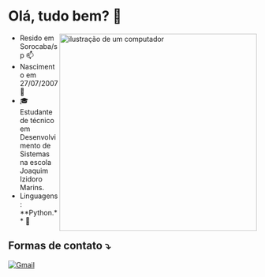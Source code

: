 
<h1>Olá, tudo bem? 💜 </h1>
<img src="https://images.vexels.com/media/users/3/283663/isolated/preview/abda7a0cf347389ef2da7a2b3bd1f6cb-computador-roxo-retro.png" alt="ilustração de um computador" min-width="400px" max-width="400px" width="400px" align="right">

    
<ul> 
    <li> Resido em Sorocaba/sp 📫</li>
    <li> Nascimento em 27/07/2007 🌱</li>
    <li> 🎓 Estudante de técnico em Desenvolvimento de Sistemas na escola Joaquim Izidoro Marins.</li>
    <li> Linguagens: **Python.** 💬</li>
</ul>
<h2> Formas de contato ⤵️ </h2>
<p align="left">
  <a href="mailito:marialuizaalmeidaamaral95@gmail.com" title="Gmail">
  <img src="https://img.shields.io/badge/-Gmail-FF0000?style=flat-square&labelColor=FF0000&logo=gmail&logoColor=white&link=LINK-DO-SEU-GMAIL" alt="Gmail"/></a>
</p>

<!--
**marioca221/marioca221** is a ✨ _special_ ✨ repository because its `README.md` (this file) appears on your GitHub profile.

Here are some ideas to get you started:

- 🔭 I’m currently working on ...
- 🌱 I’m currently learning ...
- 👯 I’m looking to collaborate on ...
- 🤔 I’m looking for help with ...
- 💬 Ask me about ...
- 📫 How to reach me: ...
- 😄 Pronouns: ...
- ⚡ Fun fact: ...
-->
